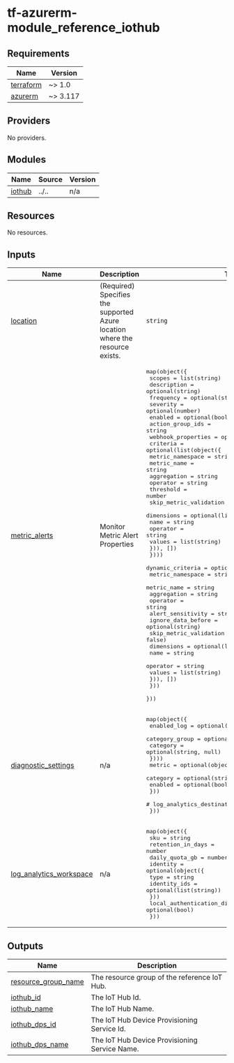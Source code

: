 # tf-azurerm-module_reference_iothub

<!-- BEGINNING OF PRE-COMMIT-TERRAFORM DOCS HOOK -->
## Requirements

| Name | Version |
|------|---------|
| <a name="requirement_terraform"></a> [terraform](#requirement\_terraform) | ~> 1.0 |
| <a name="requirement_azurerm"></a> [azurerm](#requirement\_azurerm) | ~> 3.117 |

## Providers

No providers.

## Modules

| Name | Source | Version |
|------|--------|---------|
| <a name="module_iothub"></a> [iothub](#module\_iothub) | ../.. | n/a |

## Resources

No resources.

## Inputs

| Name | Description | Type | Default | Required |
|------|-------------|------|---------|:--------:|
| <a name="input_location"></a> [location](#input\_location) | (Required) Specifies the supported Azure location where the resource exists. | `string` | `"eastus"` | no |
| <a name="input_metric_alerts"></a> [metric\_alerts](#input\_metric\_alerts) | Monitor Metric Alert Properties | <pre>map(object({<br/>    scopes             = list(string)<br/>    description        = optional(string)<br/>    frequency          = optional(string)<br/>    severity           = optional(number)<br/>    enabled            = optional(bool)<br/>    action_group_ids   = string<br/>    webhook_properties = optional(map(string))<br/>    criteria = optional(list(object({<br/>      metric_namespace       = string<br/>      metric_name            = string<br/>      aggregation            = string<br/>      operator               = string<br/>      threshold              = number<br/>      skip_metric_validation = optional(bool, false)<br/>      dimensions = optional(list(object({<br/>        name     = string<br/>        operator = string<br/>        values   = list(string)<br/>      })), [])<br/>    })))<br/>    dynamic_criteria = optional(object({<br/>      metric_namespace       = string<br/>      metric_name            = string<br/>      aggregation            = string<br/>      operator               = string<br/>      alert_sensitivity      = string<br/>      ignore_data_before     = optional(string)<br/>      skip_metric_validation = optional(bool, false)<br/>      dimensions = optional(list(object({<br/>        name     = string<br/>        operator = string<br/>        values   = list(string)<br/>      })), [])<br/>    }))<br/>  }))</pre> | `{}` | no |
| <a name="input_diagnostic_settings"></a> [diagnostic\_settings](#input\_diagnostic\_settings) | n/a | <pre>map(object({<br/>    enabled_log = optional(list(object({<br/>      category_group = optional(string, "allLogs")<br/>      category       = optional(string, null)<br/>    })))<br/>    metric = optional(object({<br/>      category = optional(string)<br/>      enabled  = optional(bool)<br/>    }))<br/>    # log_analytics_destination_type = optional(string)<br/>  }))</pre> | `{}` | no |
| <a name="input_log_analytics_workspace"></a> [log\_analytics\_workspace](#input\_log\_analytics\_workspace) | n/a | <pre>map(object({<br/>    sku               = string<br/>    retention_in_days = number<br/>    daily_quota_gb    = number<br/>    identity = optional(object({<br/>      type         = string<br/>      identity_ids = optional(list(string))<br/>    }))<br/>    local_authentication_disabled = optional(bool)<br/>  }))</pre> | `{}` | no |

## Outputs

| Name | Description |
|------|-------------|
| <a name="output_resource_group_name"></a> [resource\_group\_name](#output\_resource\_group\_name) | The resource group of the reference IoT Hub. |
| <a name="output_iothub_id"></a> [iothub\_id](#output\_iothub\_id) | The IoT Hub Id. |
| <a name="output_iothub_name"></a> [iothub\_name](#output\_iothub\_name) | The IoT Hub Name. |
| <a name="output_iothub_dps_id"></a> [iothub\_dps\_id](#output\_iothub\_dps\_id) | The IoT Hub Device Provisioning Service Id. |
| <a name="output_iothub_dps_name"></a> [iothub\_dps\_name](#output\_iothub\_dps\_name) | The IoT Hub Device Provisioning Service Name. |
<!-- END OF PRE-COMMIT-TERRAFORM DOCS HOOK -->
